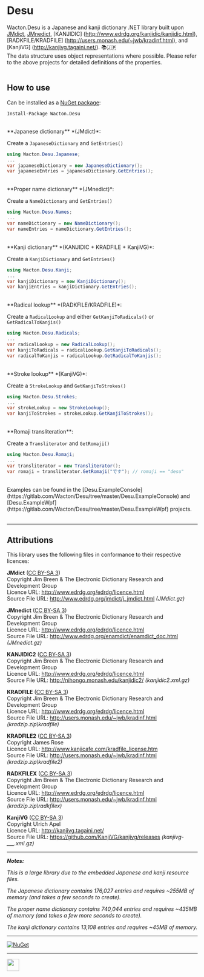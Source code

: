 # Desu
Wacton.Desu is a Japanese and kanji dictionary .NET library built upon [JMdict](http://www.edrdg.org/jmdict/edict_doc.html), [JMnedict](http://www.edrdg.org/enamdict/enamdict_doc.html), [KANJIDIC] (http://www.edrdg.org/kanjidic/kanjidic.html), [RADKFILE/KRADFILE] (http://users.monash.edu/~jwb/kradinf.html), and [KanjiVG] (http://kanjivg.tagaini.net/). 📚🇯🇵
<br>
The data structure uses object representations where possible.  Please refer to the above projects for detailed definitions of the properties.
<br><br>
## How to use
Can be installed as a [NuGet package](https://www.nuget.org/packages/Wacton.Desu/):
```
Install-Package Wacton.Desu
```
<br>
**Japanese dictionary** *(JMdict)*:

Create a ```JapaneseDictionary``` and ```GetEntries()```
```c#
using Wacton.Desu.Japanese;
...
var japaneseDictionary = new JapaneseDictionary();
var japaneseEntries = japaneseDictionary.GetEntries();
```
<br>
**Proper name dictionary** *(JMnedict)*:

Create a ```NameDictionary``` and ```GetEntries()```
```c#
using Wacton.Desu.Names;
...
var nameDictionary = new NameDictionary();
var nameEntries = nameDictionary.GetEntries();
```
<br>
**Kanji dictionary** *(KANJIDIC + KRADFILE + KanjiVG)*: 

Create a ```KanjiDictionary``` and ```GetEntries()```
```c#
using Wacton.Desu.Kanji;
...
var kanjiDictionary = new KanjiDictionary();
var kanjiEntries = kanjiDictionary.GetEntries();
```
<br>
**Radical lookup** *(RADKFILE/KRADFILE)*:

Create a ```RadicalLookup``` and either ```GetKanjiToRadicals()``` or ```GetRadicalToKanjis()```
```c#
using Wacton.Desu.Radicals;
...
var radicalLookup = new RadicalLookup();
var kanjiToRadicals = radicalLookup.GetKanjiToRadicals();
var radicalToKanjis = radicalLookup.GetRadicalToKanjis();
```
<br>
**Stroke lookup** *(KanjiVG)*:

Create a ```StrokeLookup``` and ```GetKanjiToStrokes()```
```c#
using Wacton.Desu.Strokes;
...
var strokeLookup = new StrokeLookup();
var kanjiToStrokes = strokeLookup.GetKanjiToStrokes();
```
<br>
**Romaji transliteration**:

Create a ```Transliterator``` and ```GetRomaji()```
```c#
using Wacton.Desu.Romaji;
...
var transliterator = new Transliterator();
var romaji = transliterator.GetRomaji("です"); // romaji == "desu"
```
<br>
Examples can be found in the [Desu.ExampleConsole](https://gitlab.com/Wacton/Desu/tree/master/Desu.ExampleConsole) and [Desu.ExampleWpf](https://gitlab.com/Wacton/Desu/tree/master/Desu.ExampleWpf) projects.
<br><br>

---

## Attributions
This library uses the following files in conformance to their respective licences:

**JMdict** ([CC BY-SA 3](https://creativecommons.org/licenses/by-sa/3.0/))  
Copyright Jim Breen & The Electronic Dictionary Research and Development Group  
Licence URL: http://www.edrdg.org/edrdg/licence.html  
Source File URL: http://www.edrdg.org/jmdict/j_jmdict.html *(JMdict.gz)*  

**JMnedict** ([CC BY-SA 3](https://creativecommons.org/licenses/by-sa/3.0/))  
Copyright Jim Breen & The Electronic Dictionary Research and Development Group  
Licence URL: http://www.edrdg.org/edrdg/licence.html  
Source File URL: http://www.edrdg.org/enamdict/enamdict_doc.html *(JMnedict.gz)*  

**KANJIDIC2** ([CC BY-SA 3](https://creativecommons.org/licenses/by-sa/3.0/))  
Copyright Jim Breen & The Electronic Dictionary Research and Development Group  
Licence URL: http://www.edrdg.org/edrdg/licence.html  
Source File URL: http://nihongo.monash.edu/kanjidic2/  *(kanjidic2.xml.gz)*  

**KRADFILE** ([CC BY-SA 3](https://creativecommons.org/licenses/by-sa/3.0/))  
Copyright Jim Breen & The Electronic Dictionary Research and Development Group  
Licence URL: http://www.edrdg.org/edrdg/licence.html  
Source File URL: http://users.monash.edu/~jwb/kradinf.html  *(kradzip.zip\kradfile)*  

**KRADFILE2** ([CC BY-SA 3](https://creativecommons.org/licenses/by-sa/3.0/))  
Copyright James Rose  
Licence URL: http://www.kanjicafe.com/kradfile_license.htm  
Source File URL: http://users.monash.edu/~jwb/kradinf.html  *(kradzip.zip\kradfile2)*  

**RADKFILEX** ([CC BY-SA 3](https://creativecommons.org/licenses/by-sa/3.0/))  
Copyright Jim Breen & The Electronic Dictionary Research and Development Group  
Licence URL: http://www.edrdg.org/edrdg/licence.html  
Source File URL: http://users.monash.edu/~jwb/kradinf.html  *(kradzip.zip\radkfilex)*  

**KanjiVG** ([CC BY-SA 3](https://creativecommons.org/licenses/by-sa/3.0/))  
Copyright Ulrich Apel  
Licence URL: http://kanjivg.tagaini.net/  
Source File URL: https://github.com/KanjiVG/kanjivg/releases  *(kanjivg-___.xml.gz)*  

---

_**Notes:**_

_This is a large library due to the embedded Japanese and kanji resource files._

_The Japanese dictionary contains 176,027 entries and requires ~255MB of memory (and takes a few seconds to create)._

_The proper name dictionary contains 740,044 entries and requires ~435MB of memory (and takes a few more seconds to create)._

_The kanji dictionary contains 13,108 entries and requires ~45MB of memory._

---

[![NuGet](https://img.shields.io/nuget/v/Wacton.Desu.svg?maxAge=2592000)](https://www.nuget.org/packages/Wacton.Desu/)

---

<img src="https://gitlab.com/Wacton/Desu/raw/master/Desu/Resources/Desu.png" width="32" height="32">